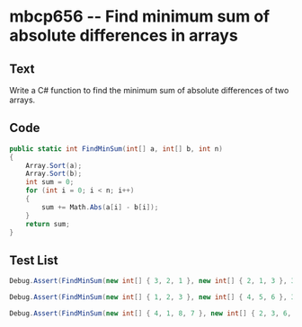 # mbcp656 -- Find minimum sum of absolute differences in arrays

## Text

Write a C# function to find the minimum sum of absolute differences of two arrays.

## Code

```csharp
public static int FindMinSum(int[] a, int[] b, int n) 
{ 
    Array.Sort(a); 
    Array.Sort(b); 
    int sum = 0; 
    for (int i = 0; i < n; i++) 
    { 
        sum += Math.Abs(a[i] - b[i]); 
    } 
    return sum; 
}
```

## Test List

```csharp
Debug.Assert(FindMinSum(new int[] { 3, 2, 1 }, new int[] { 2, 1, 3 }, 3) == 0);
```

```csharp
Debug.Assert(FindMinSum(new int[] { 1, 2, 3 }, new int[] { 4, 5, 6 }, 3) == 9);
```

```csharp
Debug.Assert(FindMinSum(new int[] { 4, 1, 8, 7 }, new int[] { 2, 3, 6, 5 }, 4) == 6);
```
